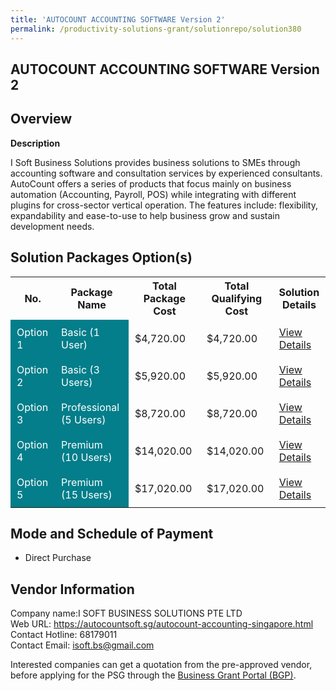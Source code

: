 ```yaml
---
title: 'AUTOCOUNT ACCOUNTING SOFTWARE Version 2'
permalink: /productivity-solutions-grant/solutionrepo/solution380
---
```


## AUTOCOUNT ACCOUNTING SOFTWARE Version 2

## Overview

**Description**

I Soft Business Solutions provides business solutions to SMEs through accounting software and consultation services by experienced consultants.
AutoCount offers a series of products that focus mainly on business automation (Accounting, Payroll, POS) while integrating with different plugins for cross-sector vertical operation. The features include: flexibility, expandability and ease-to-use to help business grow and sustain development needs.

## Solution Packages Option(s)

<table>
<tr>
<th><b>No.</b></th>
<th><b>Package Name</b></th>
<th><b>Total Package Cost</b></th>
<th><b>Total Qualifying Cost</b></th>
<th><b>Solution Details</b></th>
</tr>
<tr>
<td style='padding: 10px; background-color: #037E8A; color: #FFFFFF;'>Option 1</td>
<td style='padding: 10px; background-color: #037E8A; color: #FFFFFF;'>Basic (1 User)</td>
<td style='padding: 10px;'>$4,720.00</td>
<td style='padding: 10px;'>$4,720.00</td>
<td style='padding: 10px;'><a href='/images/psg/I_SOFT_Desensitised_Annex_3_Part_1.pdf' target='_blank'>View Details</a></td>
</tr>
<tr>
<td style='padding: 10px; background-color: #037E8A; color: #FFFFFF;'>Option 2</td>
<td style='padding: 10px; background-color: #037E8A; color: #FFFFFF;'>Basic (3 Users)</td>
<td style='padding: 10px;'>$5,920.00</td>
<td style='padding: 10px;'>$5,920.00</td>
<td style='padding: 10px;'><a href='/images/psg/I_SOFT_Desensitised_Annex_3_Part_2.pdf' target='_blank'>View Details</a></td>
</tr>
<tr>
<td style='padding: 10px; background-color: #037E8A; color: #FFFFFF;'>Option 3</td>
<td style='padding: 10px; background-color: #037E8A; color: #FFFFFF;'>Professional (5 Users)</td>
<td style='padding: 10px;'>$8,720.00</td>
<td style='padding: 10px;'>$8,720.00</td>
<td style='padding: 10px;'><a href='/images/psg/I_SOFT_Desensitised_Annex_3_Part_3.pdf' target='_blank'>View Details</a></td>
</tr>
<tr>
<td style='padding: 10px; background-color: #037E8A; color: #FFFFFF;'>Option 4</td>
<td style='padding: 10px; background-color: #037E8A; color: #FFFFFF;'>Premium (10 Users)</td>
<td style='padding: 10px;'>$14,020.00</td>
<td style='padding: 10px;'>$14,020.00</td>
<td style='padding: 10px;'><a href='/images/psg/I_SOFT_Desensitised_Annex_3_Part_4.pdf' target='_blank'>View Details</a></td>
</tr>
<tr>
<td style='padding: 10px; background-color: #037E8A; color: #FFFFFF;'>Option 5</td>
<td style='padding: 10px; background-color: #037E8A; color: #FFFFFF;'>Premium (15 Users)</td>
<td style='padding: 10px;'>$17,020.00</td>
<td style='padding: 10px;'>$17,020.00</td>
<td style='padding: 10px;'><a href='/images/psg/I_SOFT_Desensitised_Annex_3_Part_5.pdf' target='_blank'>View Details</a></td>
</tr>
</table>

## Mode and Schedule of Payment

 - Direct Purchase

## Vendor Information

 Company name:I SOFT BUSINESS SOLUTIONS PTE LTD<br>Web URL: https://autocountsoft.sg/autocount-accounting-singapore.html <br>Contact Hotline: 68179011 <br>Contact Email: isoft.bs@gmail.com 

Interested companies can get a quotation from the pre-approved vendor, before applying for the PSG through the <a href='https://www.businessgrants.gov.sg/' target='_blank' rel='noopener'>Business Grant Portal (BGP)</a>.

<script src="/jquery/resize-tables.js"></script>
